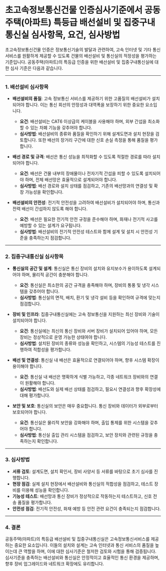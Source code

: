# 초고속정보통신건물 인증심사기준에서 공동주택(아파트) 특등급 배선설비 및 집중구내통신실 심사항목, 요건, 심사방법

초고속정보통신건물 인증은 정보통신기술의 발달과 관련하여, 고속 인터넷 및 기타 통신 서비스를 원활하게 제공할 수 있도록 건물의 배선설비 및 통신실의 적정성을 평가하는 기준입니다. 공동주택(아파트)의 특등급 인증을 위한 배선설비 및 집중구내통신실에 대한 심사 기준은 다음과 같습니다.

---
### 1. **배선설비 심사항목**
   - **배선설비의 품질**: 고속 정보통신 서비스를 제공하기 위한 고품질의 배선설비가 설치되어야 합니다. 이는 통신 회선의 안정성과 대역폭을 보장하기 위한 중요한 요소입니다.
     - **요건**: 배선설비는 CAT6 이상급의 케이블을 사용해야 하며, 외부 간섭을 최소화할 수 있는 차폐 기능을 갖추어야 합니다.
     - **심사방법**: 배선설비의 종류와 품질을 확인하기 위해 설계도면과 설치 현장을 검토합니다. 또한 배선의 장거리 구간에 대한 신호 손실 측정을 통해 품질을 평가합니다.
     
   - **배선 경로 및 규격**: 배선은 통신 성능을 최적화할 수 있도록 적절한 경로를 따라 설치되어야 합니다.
     - **요건**: 배선은 건물 내부의 장애물이나 전자기적 간섭을 피할 수 있도록 설치되어야 하며, 전체 배선망은 효율적으로 설계되어야 합니다.
     - **심사방법**: 배선 경로와 설치 상태를 점검하고, 기존의 배선망과의 연결성 및 확장 가능성을 확인합니다.
     
   - **배선설비의 안전성**: 전기적 안전성을 고려하여 배선설비가 설치되어야 하며, 통신과 전력 배선이 간섭하지 않도록 해야 합니다.
     - **요건**: 배선은 필요한 전기적 안전 규정을 준수해야 하며, 화재나 전기적 사고를 예방할 수 있는 설계가 요구됩니다.
     - **심사방법**: 배선설비의 전기적 안전성 테스트와 함께 설계 및 설치 시 안전성 기준을 충족하는지 점검합니다.

---
### 2. **집중구내통신실 심사항목**
   - **통신실의 공간 및 설계**: 통신실은 통신 장비의 설치와 유지보수가 용이하도록 설계되어야 하며, 물리적 공간이 충분해야 합니다.
     - **요건**: 통신실은 최소한의 공간 규격을 충족해야 하며, 장비의 통풍 및 냉각 시스템을 갖추어야 합니다.
     - **심사방법**: 통신실의 면적, 배치, 환기 및 냉각 설비 등을 확인하여 규격에 맞는지 점검합니다.
     
   - **장비 및 인프라**: 집중구내통신실에는 고속 정보통신을 지원하는 최신 장비와 기술이 설치되어야 합니다.
     - **요건**: 통신실에는 최신의 통신 장비와 서버 장비가 설치되어 있어야 하며, 모든 장비는 정상적으로 운영 가능한 상태여야 합니다.
     - **심사방법**: 설치된 장비의 종류와 성능을 확인하고, 시스템의 기능성 테스트를 진행하여 적합성을 평가합니다.
     
   - **배선 및 연결성**: 통신실 내 배선은 효율적으로 연결되어야 하며, 향후 시스템 확장이 용이해야 합니다.
     - **요건**: 통신실 내 배선은 명확하게 식별 가능하고, 각종 네트워크 장비와의 연결이 원활해야 합니다.
     - **심사방법**: 배선도와 실제 배선 상태를 점검하고, 필요시 연결성과 향후 확장성에 대해 평가합니다.
     
   - **보안 및 보호**: 통신실의 보안은 매우 중요합니다. 통신 장비와 데이터가 외부로부터 보호되어야 합니다.
     - **요건**: 통신실은 물리적 보안을 강화해야 하며, 출입 통제를 위한 시스템을 갖추어야 합니다.
     - **심사방법**: 통신실 출입 관리 시스템을 점검하고, 보안 장치와 관련된 규정을 충족하는지 확인합니다.

---
### 3. **심사방법**
   - **서류 검토**: 설계도면, 설치 확인서, 장비 사양서 등 서류를 바탕으로 초기 심사를 진행합니다.
   - **현장 점검**: 실제 설치 현장에서 배선설비와 통신실의 적합성을 점검하고, 테스트 장비를 이용해 성능을 확인합니다.
   - **기능성 테스트**: 배선망과 통신 장비가 정상적으로 작동하는지 테스트하고, 신호 전송 품질을 평가합니다.
   - **안전성 점검**: 전기적 안전성, 화재 예방 등 안전 관련 요건이 충족되는지 점검합니다.

---
### 4. **결론**
공동주택(아파트)의 특등급 배선설비 및 집중구내통신실은 고속정보통신서비스를 제공하는 중요한 요소입니다. 이들의 설치와 설계는 고속 인터넷과 통신 서비스의 품질을 높이는데 큰 역할을 하며, 이에 대한 심사기준은 철저한 검토와 시험을 통해 검증됩니다. 심사기준을 충족하는 배선설비와 통신실은 안정적이고 효율적인 통신 환경을 제공하며, 향후 장비 업그레이드와 네트워크 확장에도 유리합니다.
